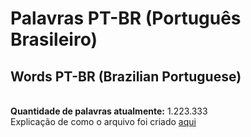 ﻿# Palavras PT-BR (Português Brasileiro)
## Words PT-BR (Brazilian Portuguese)

<br>**Quantidade de palavras atualmente:** 1.223.333<br>
Explicação de como o arquivo foi criado [aqui](https://github.com/AlfredoFilho/Palavras_PT-BR/issues/1#issuecomment-1127885029)